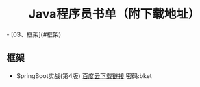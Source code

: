 <h1 align="center">Java程序员书单（附下载地址）</h1>
- [03、框架](#框架)

## 框架

- SpringBoot实战(第4版)       [百度云下载链接](https://pan.baidu.com/s/1t4osxMhbCxChGoBO-PUimw)  密码:bket
